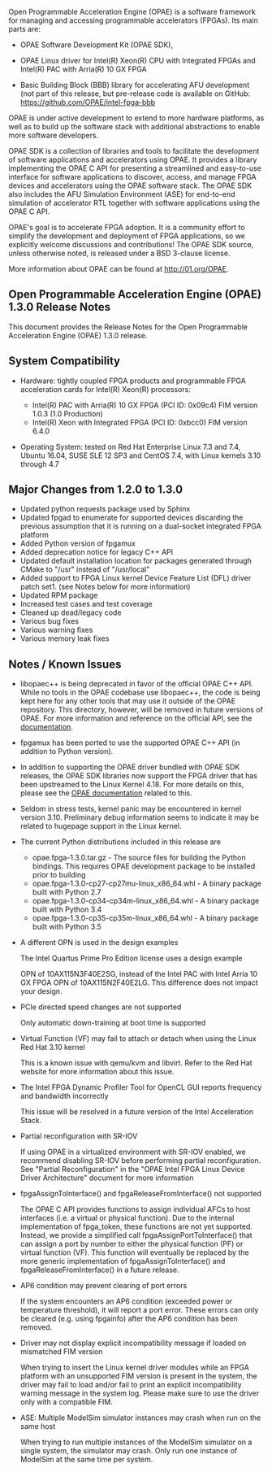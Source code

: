 Open Programmable Acceleration Engine (OPAE) is a software framework for managing and accessing programmable accelerators (FPGAs). Its main parts are:

-   OPAE Software Development Kit (OPAE SDK),

-   OPAE Linux driver for Intel(R) Xeon(R) CPU with Integrated FPGAs and Intel(R) PAC with Arria(R) 10 GX FPGA

-   Basic Building Block (BBB) library for accelerating AFU
    development (not part of this release, but pre-release code is
    available on GitHub: https://github.com/OPAE/intel-fpga-bbb

OPAE is under active development to extend to more hardware platforms, as well as to build up the software stack with additional abstractions to enable more software developers.

OPAE SDK is a collection of libraries and tools to facilitate the development of software applications and accelerators using OPAE. It provides a library implementing the OPAE C API for presenting a streamlined and easy-to-use interface for software applications to discover, access, and manage FPGA devices and accelerators using the OPAE software stack. The OPAE SDK also includes the AFU Simulation Environment (ASE) for end-to-end simulation of accelerator RTL together with software applications using the OPAE C API.

OPAE\'s goal is to accelerate FPGA adoption. It is a community effort to simplify the development and deployment of FPGA applications, so we explicitly welcome discussions and contributions! The OPAE SDK source, unless otherwise noted, is released under a BSD 3-clause license.

More information about OPAE can be found
at http://01.org/OPAE.

Open Programmable Acceleration Engine (OPAE) 1.3.0 Release Notes
-----------------------------------------------------------------

This document provides the Release Notes for the Open Programmable
Acceleration Engine (OPAE) 1.3.0 release.

System Compatibility
--------------------

-   Hardware: tightly coupled FPGA products and programmable FPGA
    acceleration cards for Intel(R) Xeon(R) processors:
    - Intel(R) PAC with Arria(R) 10 GX FPGA (PCI ID: 0x09c4) FIM version 1.0.3 (1.0 Production)
    - Intel(R) Xeon with Integrated FPGA (PCI ID: 0xbcc0) FIM version 6.4.0

-   Operating System: tested on Red Hat Enterprise Linux 7.3 and 7.4, Ubuntu 16.04, 
    SUSE SLE 12 SP3 and CentOS 7.4, with Linux kernels 3.10 through 4.7

Major Changes from 1.2.0 to 1.3.0
----------------------------------

- Updated python requests package used by Sphinx
- Updated fpgad to enumerate for supported devices discarding the previous assumption that it is running on a dual-socket integrated FPGA platform
- Added Python version of fpgamux
- Added deprecation notice for legacy C++ API
- Updated default installation location for packages generated through CMake to "/usr" instead of "/usr/local"
- Added support to FPGA Linux kernel Device Feature List (DFL) driver patch set1. (see Notes below for more information)
- Updated RPM package
- Increased test cases and test coverage
- Cleaned up dead/legacy code
- Various bug fixes
- Various warning fixes
- Various memory leak fixes

Notes / Known Issues
--------------------
-  libopaec++ is being deprecated in favor of the official OPAE C++ API.
While no tools in the OPAE codebase use libopaec++, the code is being kept here
for any other tools that may use it outside of the OPAE repository.
This directory, however, will be removed in future versions of OPAE.
For more information and reference on the official API, see the
[documentation](https://opae.github.io/latest/docs/fpga_api/fpga_cxx_api.html).

-   fpgamux has been ported to use the supported OPAE C++ API (in addition to Python version).

-   In addition to supporting the OPAE driver bundled with OPAE SDK releases, the OPAE SDK libraries now
support the FPGA driver that has been upstreamed to the Linux Kernel 4.18.
For more details on this, please see the [OPAE documentation](https://opae.github.io/1.3.0/docs/fpga_dfl_drv/fpga_dfl_drv.html) related to this.

-   Seldom in stress tests, kernel panic may be encountered in kernel version 3.10. Preliminary debug information seems to indicate it may be related to hugepage support in the Linux kernel.

-   The current Python distributions included in this release are
    -  opae.fpga-1.3.0.tar.gz - The source files for building the Python bindings. This requires OPAE development package to be installed prior to building
    -  opae.fpga-1.3.0-cp27-cp27mu-linux_x86_64.whl - A binary package built with Python 2.7
    -  opae.fpga-1.3.0-cp34-cp34m-linux_x86_64.whl - A binary package built with Python 3.4
    -  opae.fpga-1.3.0-cp35-cp35m-linux_x86_64.whl - A binary package built with Python 3.5


-   A different OPN is used in the design examples

    The Intel Quartus Prime Pro Edition license uses a design example

    OPN of 10AX115N3F40E2SG, instead of the Intel PAC with Intel Arria
    10 GX FPGA OPN of 10AX115N2F40E2LG. This difference does not impact
    your design.

-   PCIe directed speed changes are not supported

    Only automatic down-training at boot time is supported

-   Virtual Function (VF) may fail to attach or detach when using the
    Linux Red Hat 3.10 kernel
    
    This is a known issue with qemu/kvm and libvirt. Refer to the Red
    Hat website for more information about this issue.

-   The Intel FPGA Dynamic Profiler Tool for OpenCL GUI reports
    frequency and bandwidth incorrectly

    This issue will be resolved in a future version of the Intel
    Acceleration Stack.

- Partial reconfiguration with SR-IOV

  If using OPAE in a virtualized environment with SR-IOV enabled, we recommend disabling SR-IOV before performing partial reconfiguration. See "Partial Reconfiguration" in the "OPAE Intel FPGA Linux Device Driver Architecture" document for more information

- fpgaAssignToInterface() and fpgaReleaseFromInterface() not supported

  The OPAE C API provides functions to assign individual AFCs to host interfaces (i.e. a virtual or physical function). Due to the internal implementation of fpga_token, these functions are not yet supported. Instead, we provide a simplified call fpgaAssignPortToInterface() that can assign a port by number to either the physical function (PF) or virtual function (VF). This function will eventually be replaced by the more generic implementation of fpgaAssignToInterface() and fpgaReleaseFromInterface() in a future release.


- AP6 condition may prevent clearing of port errors

  If the system encounters an AP6 condition (exceeded power or temperature threshold), it will report a port error. These errors can only be cleared (e.g. using fpgainfo) after the AP6 condition has been removed.

- Driver may not display explicit incompatibility message if loaded on mismatched FIM version

  When trying to insert the Linux kernel driver modules while an FPGA platform with an unsupported FIM version is present in the system, the driver may fail to load and/or fail to print an explicit incompatibility warning message in the system log. Please make sure to use the driver only with a compatible FIM.

- ASE: Multiple ModelSim simulator instances may crash when run on the same host

    When trying to run multiple instances of the ModelSim simulator on a single system, the simulator may crash. Only run one instance of ModelSim at the same time per system.


